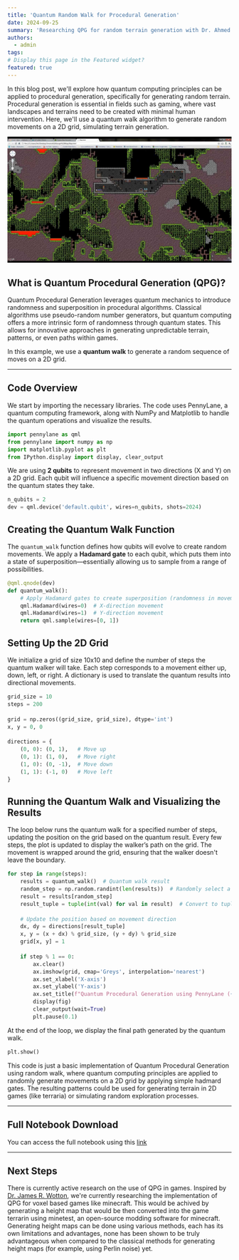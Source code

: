 ```yaml
---
title: 'Quantum Random Walk for Procedural Generation'
date: 2024-09-25
summary: 'Researching QPG for random terrain generation with Dr. Ahmed Farouk'
authors:
  - admin
tags: 
# Display this page in the Featured widget?
featured: true
---
```

In this blog post, we'll explore how quantum computing principles can be applied to procedural generation, specifically for generating random terrain. Procedural generation is essential in fields such as gaming, where vast landscapes and terrains need to be created with minimal human intervention. Here, we'll use a quantum walk algorithm to generate random movements on a 2D grid, simulating terrain generation.

![image](image.png "Example of how terrarin generation can be used in 2D games (Terraria).")

## What is Quantum Procedural Generation (QPG)?

Quantum Procedural Generation leverages quantum mechanics to introduce randomness and superposition in procedural algorithms. Classical algorithms use pseudo-random number generators, but quantum computing offers a more intrinsic form of randomness through quantum states. This allows for innovative approaches in generating unpredictable terrain, patterns, or even paths within games.

In this example, we use a **quantum walk** to generate a random sequence of moves on a 2D grid.

---

## Code Overview

We start by importing the necessary libraries. The code uses PennyLane, a quantum computing framework, along with NumPy and Matplotlib to handle the quantum operations and visualize the results.

```python
import pennylane as qml
from pennylane import numpy as np
import matplotlib.pyplot as plt
from IPython.display import display, clear_output
```

We are using **2 qubits** to represent movement in two directions (X and Y) on a 2D grid. Each qubit will influence a specific movement direction based on the quantum states they take.

```python
n_qubits = 2
dev = qml.device('default.qubit', wires=n_qubits, shots=2024)
```

## Creating the Quantum Walk Function

The `quantum_walk` function defines how qubits will evolve to create random movements. We apply a **Hadamard gate** to each qubit, which puts them into a state of superposition—essentially allowing us to sample from a range of possibilities.

```python
@qml.qnode(dev)
def quantum_walk():
    # Apply Hadamard gates to create superposition (randomness in movement)
    qml.Hadamard(wires=0)  # X-direction movement
    qml.Hadamard(wires=1)  # Y-direction movement
    return qml.sample(wires=[0, 1])
```

## Setting Up the 2D Grid

We initialize a grid of size 10x10 and define the number of steps the quantum walker will take. Each step corresponds to a movement either up, down, left, or right. A dictionary is used to translate the quantum results into directional movements.

```python
grid_size = 10
steps = 200

grid = np.zeros((grid_size, grid_size), dtype='int')
x, y = 0, 0

directions = {
    (0, 0): (0, 1),   # Move up
    (0, 1): (1, 0),   # Move right
    (1, 0): (0, -1),  # Move down
    (1, 1): (-1, 0)   # Move left
}
```

## Running the Quantum Walk and Visualizing the Results

The loop below runs the quantum walk for a specified number of steps, updating the position on the grid based on the quantum result. Every few steps, the plot is updated to display the walker’s path on the grid. The movement is wrapped around the grid, ensuring that the walker doesn't leave the boundary.

```python
for step in range(steps):
    results = quantum_walk()  # Quantum walk result
    random_step = np.random.randint(len(results))  # Randomly select a step
    result = results[random_step]
    result_tuple = tuple(int(val) for val in result)  # Convert to tuple

    # Update the position based on movement direction
    dx, dy = directions[result_tuple]
    x, y = (x + dx) % grid_size, (y + dy) % grid_size
    grid[x, y] = 1

    if step % 1 == 0:
        ax.clear()
        ax.imshow(grid, cmap='Greys', interpolation='nearest')
        ax.set_xlabel('X-axis')
        ax.set_ylabel('Y-axis')
        ax.set_title(f"Quantum Procedural Generation using PennyLane ({step + 1} steps)")
        display(fig)
        clear_output(wait=True)
        plt.pause(0.1)
```

At the end of the loop, we display the final path generated by the quantum walk.

```python
plt.show()
```

This code is just a basic implementation of Quantum Procedural Generation using random walk, where quantum computing principles are applied to randomly generate movements on a 2D grid by applying simple hadmard gates. The resulting patterns could be used for generating terrain in 2D games (like terraria) or simulating random exploration processes.


---
## Full Notebook Download
You can access the full notebook using this [link](https://colab.research.google.com/drive/1mmd9R57dMag9UJnLlrd6ZGAZK76KyVUZ?usp=sharing)

---

## Next Steps

There is currently active research on the use of QPG in games. Inspired by [Dr. James R. Wotton](https://scholar.google.ch/citations?user=w3JCUogAAAAJ&hl=en), we're currently researching the implementation of QPG for voxel based games like minecraft. This would be achived by generating a height map that would be then converted into the game terrarin using minetest, an open-source modding software for minecraft. Generating height maps can be done using various methods, each has its own limitations and advantages, none has been shown to be truly advantageous when compared to the classical methods for generating height maps (for example, using Perlin noise) yet.   

